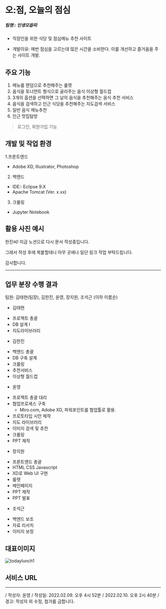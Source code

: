 # 오:점, 오늘의 점심
##### 팀명:: 인생모읍따

* 직장인을 위한 식당 및 점심메뉴 추천 사이트

* 개발이유: 매번 점심을 고르는데 많은 시간을 소비한다. 이를 개선하고 즐거움을 주는 사이트 개발.

## 주요 기능
1. 메뉴를 랜덤으로 추천해주는 룰렛
2. 음식을 토너먼트 형식으로 골라주는 음식 이상형 월드컵
3. 3개의 옵션을 선택하면 그 날의 음식을 추천해주는 음식 추천 서비스
4. 음식을 검색하고 인근 식당을 추천해주는 지도검색 서비스
5. 일반 음식 메뉴추천
6. 인근 맛집탐방

> 로그인, 회원가입 기능 

## 개발 및 작업 환경

1.프론트엔드
* Adobe XD, Illustrator, Photoshop

2. 백엔드
* IDE:: Eclipse 9.X
* Apache Tomcat (Ver. x.xx)

3. 크롤링
* Jupyter Notebook


## 활용 사진 예시

한진씨! 지금 노션으로 다시 문서 작성중입니다.

그래서 작성 후에 복붙할테니 아무 곳에나 일단 링크 작업 부탁드립니다.

감사합니다. 

<hr/>

## 업무 분장 수행 결과
팀원: 김태현(팀장), 김한진, 윤영, 장지원, 조석근 (이하 이름순)

+ 김태현
- 프로젝트 총괄
- DB 설계 I 
- 지도라이브러리  

+ 김한진
- 백엔드 총괄
- DB 구축 설계
- 크롤링
- 추천서비스
- 이상형 월드컵 

+ 윤영
- 프로젝트 총괄 대리
- 협업프로세스 구축
    - Miro.com, Adobe XD, 파워포인트를 협업툴로 활용.
- 프로토타입 시안 제작
- 지도 라이브러리
- 이미지 검색 및 추천
- 크롤링
- PPT 제작

+ 장지원
- 프론트엔드 총괄
- HTML CSS Javascript
- XD로 Web UI 구현
- 룰렛
- 메인페이지
- PPT 제작 
- PPT 발표

+ 조석근
- 백엔드 보조
- 자료 리서치
- 이미지 보정

## 대표이미지
![todaylunch1](https://user-images.githubusercontent.com/97660654/153348756-df21e0d6-d31f-44a3-9916-f5b108025f0a.png)
## 서비스 URL

<hr/>


/ 작성자: 윤영
/ 작성일: 2022.02.09. 오후 4시 52분
/ 2022.02.10. 오후 2시 40분 
/ 경고: 작성자 외 수정, 첨가를 금합니다.


